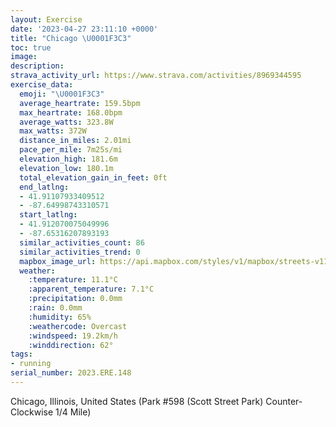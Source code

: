 ```yaml
---
layout: Exercise
date: '2023-04-27 23:11:10 +0000'
title: "Chicago \U0001F3C3"
toc: true
image:
description:
strava_activity_url: https://www.strava.com/activities/8969344595
exercise_data:
  emoji: "\U0001F3C3"
  average_heartrate: 159.5bpm
  max_heartrate: 168.0bpm
  average_watts: 323.8W
  max_watts: 372W
  distance_in_miles: 2.01mi
  pace_per_mile: 7m25s/mi
  elevation_high: 181.6m
  elevation_low: 180.1m
  total_elevation_gain_in_feet: 0ft
  end_latlng:
  - 41.91107933409512
  - -87.64998743310571
  start_latlng:
  - 41.912070075049996
  - -87.65316207893193
  similar_activities_count: 86
  similar_activities_trend: 0
  mapbox_image_url: https://api.mapbox.com/styles/v1/mapbox/streets-v11/static/path-5+787af2-1.0(e%7Bx~Fdl~uOEiBK%5DZo%40bAaB%5Ew%40Na%40Js%40CmADIBO%3FyB%60%40GFEKo%40Bi%40CcEEq%40%40eCCc%40NaDCkCGY%3FWV%5B%5EQx%40BHBBL%40f%40CnD%40b%40DNLRXPV%40hAAXGNMJWDU%40_AEeBCYIYOQYIeA%3Fc%40FIHS%5CERC%5EBpCBVJVVPVDrAGXIRUDS%40qBI_BQ%5DKKKEmA%3FYBMDKJQh%40CZBfAAl%40Bv%40DLLRRJRDjACRETOJSF%5BAmBEcAKg%40OOSGyAD%5DHS%5CEVA%60AD~BBLLRNJJBvACPEPIT_%40BQA%7BBE%7D%40I%5DMQSI%7B%40EkA%3FQCOKaAFi%40AG%40CBAj%40Dx%40Ah%40JnBGxABfBCdCDr%40FrG%3FFi%40C),pin-s-s+e5b22e(-87.65139,41.91171),pin-s-f+89ae00(-87.64816000000002,41.91103000000001)/auto/800x800?access_token=pk.eyJ1Ijoiam9zaGJlY2ttYW4iLCJhIjoiY205eWR2aDd1MWZ6djJrbXc4a3M0bWZleiJ9.XiG9OWkNcZk2QzjJbxLB4A
  weather:
    :temperature: 11.1°C
    :apparent_temperature: 7.1°C
    :precipitation: 0.0mm
    :rain: 0.0mm
    :humidity: 65%
    :weathercode: Overcast
    :windspeed: 19.2km/h
    :winddirection: 62°
tags:
- running
serial_number: 2023.ERE.148
---
```

Chicago, Illinois, United States (Park #598 (Scott Street Park) Counter-Clockwise 1/4 Mile)

